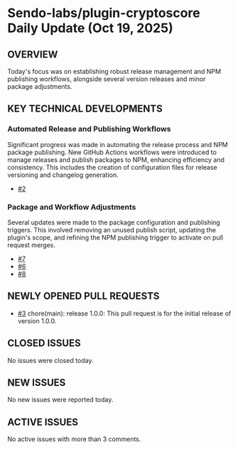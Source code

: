# Sendo-labs/plugin-cryptoscore Daily Update (Oct 19, 2025)
## OVERVIEW 
Today's focus was on establishing robust release management and NPM publishing workflows, alongside several version releases and minor package adjustments.

## KEY TECHNICAL DEVELOPMENTS

### Automated Release and Publishing Workflows
Significant progress was made in automating the release process and NPM package publishing. New GitHub Actions workflows were introduced to manage releases and publish packages to NPM, enhancing efficiency and consistency. This includes the creation of configuration files for release versioning and changelog generation.
- [#2](https://github.com/Sendo-labs/plugin-cryptoscore/pull/2)

### Package and Workflow Adjustments
Several updates were made to the package configuration and publishing triggers. This involved removing an unused publish script, updating the plugin's scope, and refining the NPM publishing trigger to activate on pull request merges.
- [#7](https://github.com/Sendo-labs/plugin-cryptoscore/pull/7)
- [#6](https://github.com/Sendo-labs/plugin-cryptoscore/pull/6)
- [#8](https://github.com/Sendo-labs/plugin-cryptoscore/pull/8)

## NEWLY OPENED PULL REQUESTS
- [#3](https://github.com/Sendo-labs/plugin-cryptoscore/pull/3) chore(main): release 1.0.0: This pull request is for the initial release of version 1.0.0.

## CLOSED ISSUES
No issues were closed today.

## NEW ISSUES
No new issues were reported today.

## ACTIVE ISSUES
No active issues with more than 3 comments.